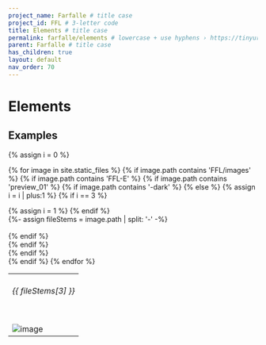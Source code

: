 ```yaml
---
project_name: Farfalle # title case
project_id: FFL # 3-letter code
title: Elements # title case
permalink: farfalle/elements # lowercase + use hyphens › https://tinyurl.com/27kmc4rb
parent: Farfalle # title case
has_children: true
layout: default
nav_order: 70
---
```


# Elements

## Examples


<table class="tableOfPreviews">
  <tbody>
  <tr>

   {% assign i = 0 %}  

   {% for image in site.static_files %}
      {% if image.path contains 'FFL/images' %}
         {% if image.path contains 'FFL-E' %}
            {% if image.path contains 'preview_01' %}
               {% if image.path contains '-dark' %}
               {% else %}
                  {% assign i = i | plus:1 %}
                  {% if i == 3 %}
                     </tr>
                     <tr>
                  {% assign i = 1 %}
                  {% endif %}      
                  {%- assign fileStems = image.path | split: '-' -%}                 
                  <td>
                     <h6>{{ fileStems[3] }}</h6>                   
                     <img src="{{ site.baseurl }}{{ image.path }}" alt="image" />
                  </td>    
               {% endif %}    
            {% endif %}    
         {% endif %}    
      {% endif %}
   {% endfor %}

   </tr>
  </tbody>
</table>

